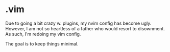 
# .vim

Due to going a bit crazy w. plugins, my nvim config has become ugly. 
However, I am not so heartless of a father who would resort to disownment. 
As such, I'm redoing my vim config. 

The goal is to keep things minimal. 
